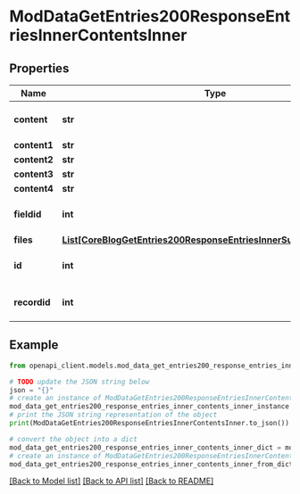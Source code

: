 # ModDataGetEntries200ResponseEntriesInnerContentsInner


## Properties

Name | Type | Description | Notes
------------ | ------------- | ------------- | -------------
**content** | **str** | Contents. | [optional] [default to 'null']
**content1** | **str** | Contents. | [optional] 
**content2** | **str** | Contents. | [optional] 
**content3** | **str** | Contents. | [optional] 
**content4** | **str** | Contents. | [optional] 
**fieldid** | **int** | The field type of the content. | [optional] [default to 0]
**files** | [**List[CoreBlogGetEntries200ResponseEntriesInnerSummaryfilesInner]**](CoreBlogGetEntries200ResponseEntriesInnerSummaryfilesInner.md) |  | [optional] 
**id** | **int** | Content id. | [optional] [default to null]
**recordid** | **int** | The record this content belongs to. | [optional] [default to 0]

## Example

```python
from openapi_client.models.mod_data_get_entries200_response_entries_inner_contents_inner import ModDataGetEntries200ResponseEntriesInnerContentsInner

# TODO update the JSON string below
json = "{}"
# create an instance of ModDataGetEntries200ResponseEntriesInnerContentsInner from a JSON string
mod_data_get_entries200_response_entries_inner_contents_inner_instance = ModDataGetEntries200ResponseEntriesInnerContentsInner.from_json(json)
# print the JSON string representation of the object
print(ModDataGetEntries200ResponseEntriesInnerContentsInner.to_json())

# convert the object into a dict
mod_data_get_entries200_response_entries_inner_contents_inner_dict = mod_data_get_entries200_response_entries_inner_contents_inner_instance.to_dict()
# create an instance of ModDataGetEntries200ResponseEntriesInnerContentsInner from a dict
mod_data_get_entries200_response_entries_inner_contents_inner_from_dict = ModDataGetEntries200ResponseEntriesInnerContentsInner.from_dict(mod_data_get_entries200_response_entries_inner_contents_inner_dict)
```
[[Back to Model list]](../README.md#documentation-for-models) [[Back to API list]](../README.md#documentation-for-api-endpoints) [[Back to README]](../README.md)


